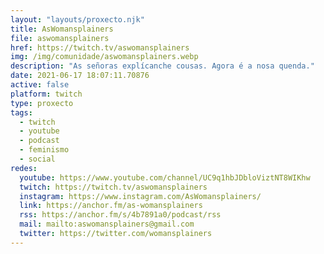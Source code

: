 ```yaml
---
layout: "layouts/proxecto.njk"
title: AsWomansplainers
file: aswomansplainers
href: https://twitch.tv/aswomansplainers
img: /img/comunidade/aswomansplainers.webp
description: "As señoras explícanche cousas. Agora é a nosa quenda."
date: 2021-06-17 18:07:11.70876
active: false
platform: twitch
type: proxecto
tags:
  - twitch
  - youtube
  - podcast
  - feminismo
  - social
redes:
  youtube: https://www.youtube.com/channel/UC9q1hbJDbloViztNT8WIKhw
  twitch: https://twitch.tv/aswomansplainers
  instagram: https://www.instagram.com/AsWomansplainers/
  link: https://anchor.fm/as-womansplainers
  rss: https://anchor.fm/s/4b7891a0/podcast/rss
  mail: mailto:aswomansplainers@gmail.com
  twitter: https://twitter.com/womansplainers
---
```

